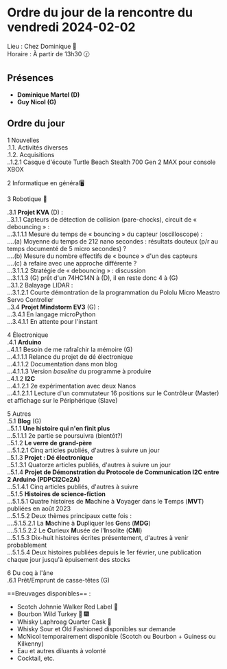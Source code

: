 # Ordre du jour de la rencontre du vendredi 2024-02-02

Lieu :    Chez Dominique  🔭    
Horaire : À partir de 13h30 🕜  
## Présences
* **Dominique Martel (D)**  
* **Guy Nicol (G)**  

## Ordre du jour
1 Nouvelles  
.1.1.  Activités diverses  
.1.2.  Acquisitions  
..1.2.1 Casque d'écoute Turtle Beach Stealth 700 Gen 2 MAX pour console XBOX  


2 Informatique en général🖥  

3 Robotique 🤖  

.3.1 **Projet KVA** (D) :   
..3.1.1 Capteurs de détection de collision (pare-chocks), circuit de « debouncing » :  
...3.1.1.1 Mesure du temps de « bouncing » du capteur (oscilloscope) :  
....(a) Moyenne du temps de 212 nano secondes : résultats douteux (p/r au temps documenté de 5 micro secondes) ?  
....(b) Mesure du nombre effectifs de « bounce » d'un des capteurs  
....(c) à refaire avec une approche différente ?   
...3.1.1.2 Stratégie de « debouncing » : discussion  
...3.1.1.3 (G) prêt d'un 74HC14N à (D), il en reste donc 4 à (G)  
..3.1.2 Balayage LIDAR :   
...3.1.2.1 Courte démontration de la programmation du Pololu Micro Meastro Servo Controller  
..3.4 **Projet Mindstorm EV3** (G) :  
...3.4.1 En langage microPython  
...3.4.1.1 En attente pour l'instant  

4 Électronique  
.4.1 **Arduino**  
..4.1.1 Besoin de me rafraîchir la mémoire (G)  
...4.1.1.1 Relance du projet de dé électronique  
...4.1.1.2 Documentation dans mon blog  
...4.1.1.3 Version *baseline* du programme à produire  
..4.1.2 **I2C**  
...4.1.2.1 2e expérimentation avec deux Nanos  
...4.1.2.1.1 Lecture d'un commutateur 16 positions sur le Contrôleur (Master) et affichage sur le Périphérique (Slave)   

5 Autres  
.5.1 **Blog** (G)  
..5.1.1 **Une histoire qui n'en finit plus**  
...5.1.1.1 2e partie se poursuivra (bientôt?)  
..5.1.2 **Le verre de grand-père**  
...5.1.2.1 Cinq articles publiés, d'autres à suivre un jour  
..5.1.3 **Projet : Dé électronique**  
..5.1.3.1 Quatorze articles publiés, d'autres à suivre un jour  
..5.1.4 **Projet de Démonstration du Protocole de Communication I2C entre 2 Arduino (PDPCI2Ce2A)**  
...5.1.4.1 Cinq articles publiés, d'autres à suivre  
..5.1.5 **Histoires de science-fiction**  
...5.1.5.1 Quatre histoires de **M**achine à **V**oyager dans le **T**emps (**MVT**) publiées en août 2023  
...5.1.5.2 Deux thèmes principaux cette fois :  
....5.1.5.2.1 La **M**achine à **D**upliquer les **G**ens (**MDG**)  
....5.1.5.2.2 Le **C**urieux **M**usée de l'**I**nsolite (**CMI**)  
...5.1.5.3 Dix-huit histoires écrites présentement, d'autres à venir probablement  
...5.1.5.4 Deux histoires publiées depuis le 1er février, une publication chaque jour jusqu'à épuisement des stocks  

6 Du coq à l'âne  
.6.1 Prêt/Emprunt de casse-têtes (G)  

==Breuvages disponibles== :
  * Scotch Johnnie Walker Red Label 🥃
  * Bourbon Wild Turkey 🥃 🎆  
  * Whisky Laphroag Quarter Cask 🥃  
  * Whisky Sour et Old Fashioned disponibles sur demande
  * McNicol temporairement disponible (Scotch ou Bourbon + Guiness ou Kilkenny)
  * Eau et autres diluants à volonté
  * Cocktail, etc.

